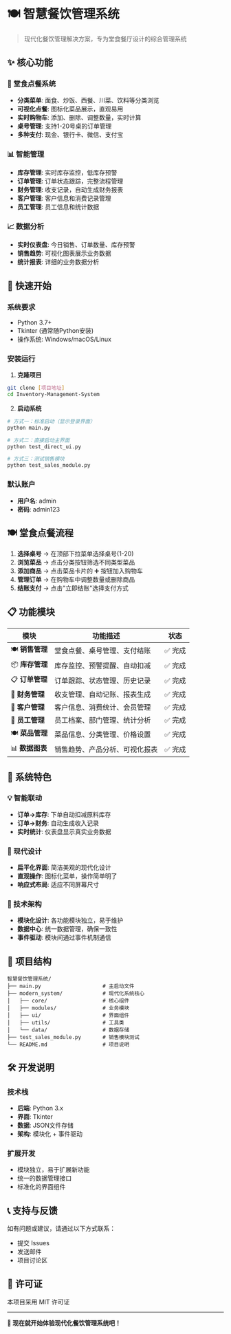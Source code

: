 # 🍽️ 智慧餐饮管理系统

> 现代化餐饮管理解决方案，专为堂食餐厅设计的综合管理系统

## ✨ 核心功能

### 🛒 堂食点餐系统
- **分类菜单**: 面食、炒饭、西餐、川菜、饮料等分类浏览
- **可视化点餐**: 图标化菜品展示，直观易用
- **实时购物车**: 添加、删除、调整数量，实时计算
- **桌号管理**: 支持1-20号桌的订单管理
- **多种支付**: 现金、银行卡、微信、支付宝

### 📊 智能管理
- **库存管理**: 实时库存监控，低库存预警
- **订单管理**: 订单状态跟踪，完整流程管理
- **财务管理**: 收支记录，自动生成财务报表
- **客户管理**: 客户信息和消费记录管理
- **员工管理**: 员工信息和统计数据

### 📈 数据分析
- **实时仪表盘**: 今日销售、订单数量、库存预警
- **销售趋势**: 可视化图表展示业务数据
- **统计报表**: 详细的业务数据分析

## 🚀 快速开始

### 系统要求
- Python 3.7+
- Tkinter (通常随Python安装)
- 操作系统: Windows/macOS/Linux

### 安装运行

1. **克隆项目**
```bash
git clone [项目地址]
cd Inventory-Management-System
```

2. **启动系统**
```bash
# 方式一：标准启动（显示登录界面）
python main.py

# 方式二：直接启动主界面
python test_direct_ui.py

# 方式三：测试销售模块
python test_sales_module.py
```

### 默认账户
- **用户名**: admin
- **密码**: admin123

## 🍽️ 堂食点餐流程

1. **选择桌号** → 在顶部下拉菜单选择桌号(1-20)
2. **浏览菜品** → 点击分类按钮筛选不同类型菜品
3. **添加商品** → 点击菜品卡片的 ➕ 按钮加入购物车
4. **管理订单** → 在购物车中调整数量或删除商品
5. **结账支付** → 点击"立即结账"选择支付方式

## 📋 功能模块

| 模块 | 功能描述 | 状态 |
|------|---------|------|
| 🍽️ **销售管理** | 堂食点餐、桌号管理、支付结账 | ✅ 完成 |
| 📦 **库存管理** | 库存监控、预警提醒、自动扣减 | ✅ 完成 |
| 📋 **订单管理** | 订单跟踪、状态管理、历史记录 | ✅ 完成 |
| 💼 **财务管理** | 收支管理、自动记账、报表生成 | ✅ 完成 |
| 👥 **客户管理** | 客户信息、消费统计、会员管理 | ✅ 完成 |
| 👤 **员工管理** | 员工档案、部门管理、统计分析 | ✅ 完成 |
| 🍽️ **菜品管理** | 菜品信息、分类管理、价格设置 | ✅ 完成 |
| 📊 **数据图表** | 销售趋势、产品分析、可视化报表 | ✅ 完成 |

## 🎯 系统特色

### 💡 智能联动
- **订单→库存**: 下单自动扣减原料库存
- **订单→财务**: 自动生成收入记录
- **实时统计**: 仪表盘显示真实业务数据

### 🎨 现代设计
- **扁平化界面**: 简洁美观的现代化设计
- **直观操作**: 图标化菜单，操作简单明了
- **响应式布局**: 适应不同屏幕尺寸

### 🔧 技术架构
- **模块化设计**: 各功能模块独立，易于维护
- **数据中心**: 统一数据管理，确保一致性
- **事件驱动**: 模块间通过事件机制通信

## 📁 项目结构

```
智慧餐饮管理系统/
├── main.py                    # 主启动文件
├── modern_system/             # 现代化系统核心
│   ├── core/                  # 核心组件
│   ├── modules/               # 业务模块
│   ├── ui/                    # 界面组件
│   ├── utils/                 # 工具类
│   └── data/                  # 数据存储
├── test_sales_module.py       # 销售模块测试
└── README.md                  # 项目说明
```

## 🛠️ 开发说明

### 技术栈
- **后端**: Python 3.x
- **界面**: Tkinter
- **数据**: JSON文件存储
- **架构**: 模块化 + 事件驱动

### 扩展开发
- 模块独立，易于扩展新功能
- 统一的数据管理接口
- 标准化的界面组件

## 📞 支持与反馈

如有问题或建议，请通过以下方式联系：
- 提交 Issues
- 发送邮件
- 项目讨论区

## 📄 许可证

本项目采用 MIT 许可证

---

**🎉 现在就开始体验现代化餐饮管理系统吧！**
